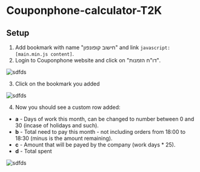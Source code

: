 # Couponphone-calculator-T2K
## Setup
1. Add bookmark with name "חישוב קופונפון" and link `javascript:[main.min.js content]`.
2. Login to Couponphone website and click on "דו"ח הזמנות".

![sdfds](http://s15.postimg.org/3r8jqqlob/ct2k.png)

3. Click on the bookmark you added

![sdfds](http://s15.postimg.org/qq599nhob/ct2k_2.png)

4. Now you should see a custom row added:
 - **a** - Days of work this month, can be changed to number between 0 and 30 (incase of holidays and such).
 - **b** - Total need to pay this month - not including orders from 18:00 to 18:30 (minus is the amount remaining).
 - **c** - Amount that will be payed by the company (work days * 25).
 - **d** - Total spent
  
![sdfds](http://s15.postimg.org/jbfxh9vsr/ct2k_3.png)
